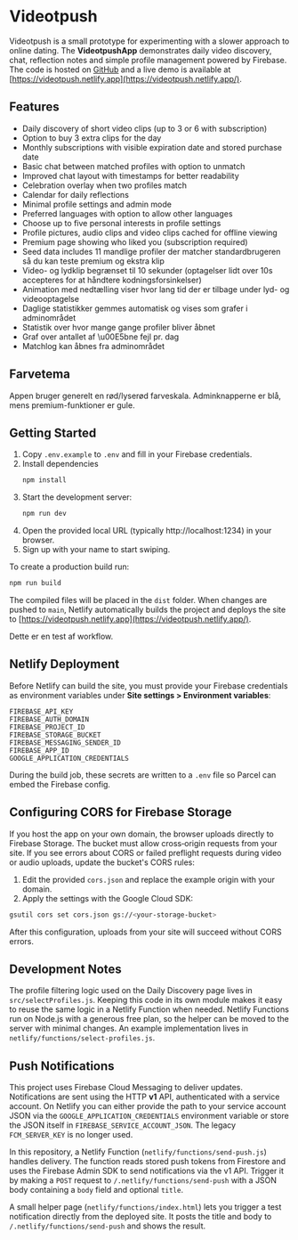 # Videotpush

Videotpush is a small prototype for experimenting with a slower approach to online dating.
The **VideotpushApp** demonstrates daily video discovery, chat, reflection notes
and simple profile management powered by Firebase. The code is hosted on
[GitHub](https://github.com/nyhave/videotpush) and a live demo is available at
[https://videotpush.netlify.app](https://videotpush.netlify.app/).

## Features

* Daily discovery of short video clips (up to 3 or 6 with subscription)
* Option to buy 3 extra clips for the day
* Monthly subscriptions with visible expiration date and stored purchase date
* Basic chat between matched profiles with option to unmatch
* Improved chat layout with timestamps for better readability
* Celebration overlay when two profiles match
* Calendar for daily reflections
* Minimal profile settings and admin mode
* Preferred languages with option to allow other languages
* Choose up to five personal interests in profile settings
* Profile pictures, audio clips and video clips cached for offline viewing
* Premium page showing who liked you (subscription required)
* Seed data includes 11 mandlige profiler der matcher standardbrugeren så du kan teste premium og ekstra klip
* Video- og lydklip begrænset til 10 sekunder
  (optagelser lidt over 10s accepteres for at håndtere kodningsforsinkelser)
* Animation med nedtælling viser hvor lang tid der er tilbage under lyd- og videooptagelse
* Daglige statistikker gemmes automatisk og vises som grafer i adminområdet
* Statistik over hvor mange gange profiler bliver åbnet
* Graf over antallet af \u00E5bne fejl pr. dag
* Matchlog kan åbnes fra adminområdet


## Farvetema

Appen bruger generelt en rød/lyserød farveskala. Adminknapperne er blå, mens premium-funktioner er gule.

## Getting Started

1. Copy `.env.example` to `.env` and fill in your Firebase credentials.
2. Install dependencies
   ```bash
   npm install
   ```
3. Start the development server:
   ```bash
   npm run dev
   ```
4. Open the provided local URL (typically http://localhost:1234) in your browser.
5. Sign up with your name to start swiping.

To create a production build run:
```bash
npm run build
```
The compiled files will be placed in the `dist` folder. When changes are pushed to `main`, Netlify automatically builds the project and deploys the site to [https://videotpush.netlify.app](https://videotpush.netlify.app/).

Dette er en test af workflow.

## Netlify Deployment

Before Netlify can build the site, you must provide your Firebase credentials as environment variables under **Site settings > Environment variables**:

```
FIREBASE_API_KEY
FIREBASE_AUTH_DOMAIN
FIREBASE_PROJECT_ID
FIREBASE_STORAGE_BUCKET
FIREBASE_MESSAGING_SENDER_ID
FIREBASE_APP_ID
GOOGLE_APPLICATION_CREDENTIALS
```

During the build job, these secrets are written to a `.env` file so Parcel can embed the Firebase config.

## Configuring CORS for Firebase Storage

If you host the app on your own domain, the browser uploads directly
to Firebase Storage. The bucket must allow cross‑origin requests from your
site. If you see errors about CORS or failed preflight requests during video or
audio uploads, update the bucket's CORS rules:

1. Edit the provided `cors.json` and replace the example origin with your
   domain.
2. Apply the settings with the Google Cloud SDK:

```bash
gsutil cors set cors.json gs://<your-storage-bucket>
```

After this configuration, uploads from your site will succeed without CORS
errors.

## Development Notes

The profile filtering logic used on the Daily Discovery page lives in `src/selectProfiles.js`. Keeping this code in its own module makes it easy to reuse the same logic in a Netlify Function when needed. Netlify Functions run on Node.js with a generous free plan, so the helper can be moved to the server with minimal changes. An example implementation lives in `netlify/functions/select-profiles.js`.

## Push Notifications

This project uses Firebase Cloud Messaging to deliver updates. Notifications are
sent using the HTTP **v1** API, authenticated with a service account. On
Netlify you can either provide the path to your service account JSON via the
`GOOGLE_APPLICATION_CREDENTIALS` environment variable or store the JSON itself in
`FIREBASE_SERVICE_ACCOUNT_JSON`. The legacy `FCM_SERVER_KEY` is no longer used.

In this repository, a Netlify Function (`netlify/functions/send-push.js`) handles
delivery. The function reads stored push tokens from Firestore and uses the
Firebase Admin SDK to send notifications via the v1 API. Trigger it by making a
`POST` request to `/.netlify/functions/send-push` with a JSON body containing a
`body` field and optional `title`.

A small helper page (`netlify/functions/index.html`) lets you trigger a test notification directly from the deployed site. It posts the title and body to `/.netlify/functions/send-push` and shows the result.
